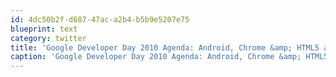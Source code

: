```yaml
---
id: 4dc50b2f-d687-47ac-a2b4-b5b9e5207e75
blueprint: text
category: twitter
title: 'Google Developer Day 2010 Agenda: Android, Chrome &amp; HTML5 and Cloud Platform http://goo.gl/VqpP  (via @GoogleCode)'
caption: 'Google Developer Day 2010 Agenda: Android, Chrome &amp; HTML5 and Cloud Platform http://goo.gl/VqpP  (via @GoogleCode)'
---
```

